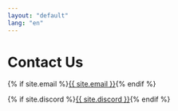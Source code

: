```yaml
---
layout: "default"
lang: "en"
---
```

# Contact Us
{% if site.email %}<a href="mailto:{{ site.email }}">{{ site.email }}</a>{% endif %}

{% if site.discord %}<a href="{{ site.url }}{{ site.baseurl }}/discord">{{ site.discord }}</a>{% endif %}
